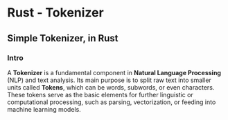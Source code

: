 # Rust - Tokenizer

## Simple Tokenizer, in Rust

### Intro

A **Tokenizer** is a fundamental component in **Natural Language Processing** (NLP) and text analysis. 
Its main purpose is to split raw text into smaller units called **Tokens**, which can be words, subwords, or even characters. 
These tokens serve as the basic elements for further linguistic or computational processing, such as parsing, vectorization, or feeding into machine learning models.

